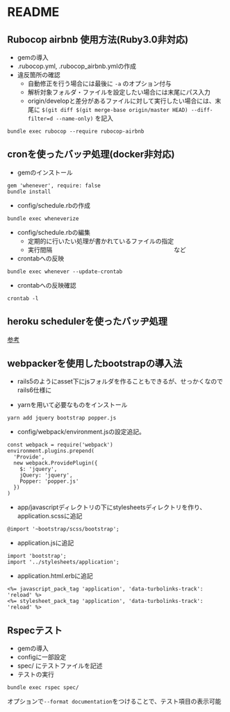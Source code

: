# README

## Rubocop airbnb 使用方法(Ruby3.0非対応)
- gemの導入
- .rubocop.yml, .rubocop_airbnb.ymlの作成
- 違反箇所の確認
  - 自動修正を行う場合には最後に ```-a``` のオプション付与
  - 解析対象フォルダ・ファイルを設定したい場合には末尾にパス入力
  - origin/developと差分があるファイルに対して実行したい場合には、末尾に ```$(git diff $(git merge-base origin/master HEAD) --diff-filter=d --name-only)``` を記入
```
bundle exec rubocop --require rubocop-airbnb
```

## cronを使ったバッヂ処理(docker非対応)
- gemのインストール
```
gem 'whenever', require: false
bundle install
```
- config/schedule.rbの作成
```
bundle exec wheneverize
```
- config/schedule.rbの編集
  - 定期的に行いたい処理が書かれているファイルの指定
  - 実行間隔　　　　　　　　　　　　　　　　　　　　など
- crontabへの反映
```
bundle exec whenever --update-crontab
```
- crontabへの反映確認
```
crontab -l
```

## heroku schedulerを使ったバッヂ処理
[参考](https://qiita.com/isotai/items/44735d9e7d9ceaef9c48)

## webpackerを使用したbootstrapの導入法
- rails5のようにasset下にjsフォルダを作ることもできるが、せっかくなのでrails6仕様に

- yarnを用いて必要なものをインストール
```
yarn add jquery bootstrap popper.js
```

- config/webpack/environment.jsの設定追記。
```
const webpack = require('webpack')
environment.plugins.prepend(
  'Provide',
  new webpack.ProvidePlugin({
    $: 'jquery',
    jQuery: 'jquery',
    Popper: 'popper.js'
  })
)
```
- app/javascriptディレクトリの下にstylesheetsディレクトリを作り、application.scssに追記
```
@import '~bootstrap/scss/bootstrap';
```

- application.jsに追記
```
import 'bootstrap';
import '../stylesheets/application';
```

- application.html.erbに追記
```
<%= javascript_pack_tag 'application', 'data-turbolinks-track': 'reload' %>
<%= stylesheet_pack_tag 'application', 'data-turbolinks-track': 'reload' %>
```

## Rspecテスト
- gemの導入
- configに一部設定
- spec/ にテストファイルを記述
- テストの実行
```
bundle exec rspec spec/
```
オプションで```--format documentation```をつけることで、テスト項目の表示可能

